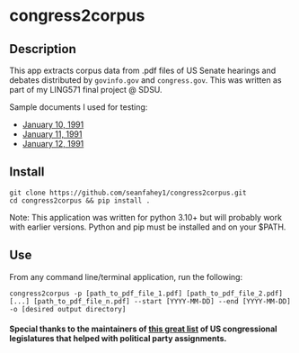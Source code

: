# congress2corpus

## Description

This app extracts corpus data from .pdf files of US Senate hearings and debates distributed by `govinfo.gov` and 
`congress.gov`. This was written as part of my LING571 final project @ SDSU.

Sample documents I used for testing:
* [January 10, 1991](https://www.govinfo.gov/content/pkg/GPO-CRECB-1991-pt1/pdf/GPO-CRECB-1991-pt1-6-1.pdf)
* [January 11, 1991](https://www.govinfo.gov/content/pkg/GPO-CRECB-1991-pt1/pdf/GPO-CRECB-1991-pt1-7-2.pdf)
* [January 12, 1991](https://www.congress.gov/102/crecb/1991/01/12/GPO-CRECB-1991-pt1-8-1.pdf)


## Install

```
git clone https://github.com/seanfahey1/congress2corpus.git
cd congress2corpus && pip install .
```
Note: This application was written for python 3.10+ but will probably work with earlier versions. Python and pip must 
be installed and on your $PATH.  


## Use

From any command line/terminal application, run the following:

```
congress2corpus -p [path_to_pdf_file_1.pdf] [path_to_pdf_file_2.pdf] [...] [path_to_pdf_file_n.pdf] --start [YYYY-MM-DD] --end [YYYY-MM-DD] -o [desired output directory]
```

#### Special thanks to the maintainers of [this great list](https://github.com/unitedstates/congress-legislators) of US congressional legislatures that helped with political party assignments.
